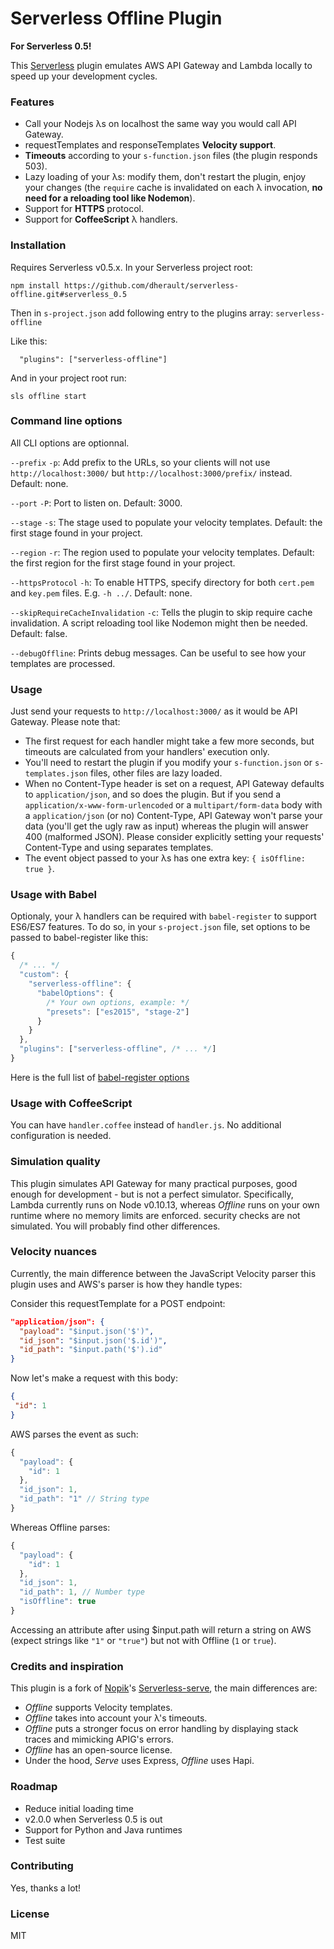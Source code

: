 # Serverless Offline Plugin

**For Serverless 0.5!**

This [Serverless](https://github.com/serverless/serverless) plugin emulates AWS API Gateway and Lambda locally to speed up your development cycles.

### Features

- Call your Nodejs λs on localhost the same way you would call API Gateway.
- requestTemplates and responseTemplates **Velocity support**.
- **Timeouts** according to your `s-function.json` files (the plugin responds 503).
- Lazy loading of your λs: modify them, don't restart the plugin, enjoy your changes (the `require` cache is invalidated on each λ invocation, **no need for a reloading tool like Nodemon**).
- Support for **HTTPS** protocol.
- Support for **CoffeeScript** λ handlers.

### Installation

Requires Serverless v0.5.x. In your Serverless project root:

```
npm install https://github.com/dherault/serverless-offline.git#serverless_0.5
```

Then in `s-project.json` add following entry to the plugins array: `serverless-offline`

Like this:
```
  "plugins": ["serverless-offline"]
```

And in your project root run:

```
sls offline start
```

### Command line options

All CLI options are optionnal.

`--prefix` `-p`: Add prefix to the URLs, so your clients will not use `http://localhost:3000/` but `http://localhost:3000/prefix/` instead. Default: none.

`--port` `-P`: Port to listen on. Default: 3000.

`--stage` `-s`: The stage used to populate your velocity templates. Default: the first stage found in your project.

`--region` `-r`: The region used to populate your velocity templates. Default: the first region for the first stage found in your project.

`--httpsProtocol` `-h`: To enable HTTPS, specify directory for both `cert.pem` and `key.pem` files. E.g. `-h ../`. Default: none.

`--skipRequireCacheInvalidation` `-c`: Tells the plugin to skip require cache invalidation. A script reloading tool like Nodemon might then be needed. Default: false.

`--debugOffline`: Prints debug messages. Can be useful to see how your templates are processed.

### Usage

Just send your requests to `http://localhost:3000/` as it would be API Gateway. Please note that:
- The first request for each handler might take a few more seconds, but timeouts are calculated from your handlers' execution only.
- You'll need to restart the plugin if you modify your `s-function.json` or `s-templates.json` files, other files are lazy loaded.
- When no Content-Type header is set on a request, API Gateway defaults to `application/json`, and so does the plugin.
But if you send a `application/x-www-form-urlencoded` or a `multipart/form-data` body with a `application/json` (or no) Content-Type, API Gateway won't parse your data (you'll get the ugly raw as input) whereas the plugin will answer 400 (malformed JSON).
Please consider explicitly setting your requests' Content-Type and using separates templates.
- The event object passed to your λs has one extra key: `{ isOffline: true }`.

### Usage with Babel

Optionaly, your λ handlers can be required with `babel-register` to support ES6/ES7 features.
To do so, in your `s-project.json` file, set options to be passed to babel-register like this:
```javascript
{
  /* ... */
  "custom": {
    "serverless-offline": {
      "babelOptions": {
        /* Your own options, example: */
        "presets": ["es2015", "stage-2"]
      }
    }
  },
  "plugins": ["serverless-offline", /* ... */]
}
```
Here is the full list of [babel-register options](https://babeljs.io/docs/usage/require/)

### Usage with CoffeeScript

You can have `handler.coffee` instead of `handler.js`. No additional configuration is needed.

### Simulation quality

This plugin simulates API Gateway for many practical purposes, good enough for development - but is not a perfect simulator. 
Specifically, Lambda currently runs on Node v0.10.13, whereas *Offline* runs on your own runtime where no memory limits are enforced. 
security checks are not simulated. You will probably find other differences.

### Velocity nuances

Currently, the main difference between the JavaScript Velocity parser this plugin uses and AWS's parser is how they handle types:

Consider this requestTemplate for a POST endpoint:
```json
"application/json": {
  "payload": "$input.json('$')",
  "id_json": "$input.json('$.id')",
  "id_path": "$input.path('$').id"
}
```

Now let's make a request with this body:
```json
{
 "id": 1
}
```

AWS parses the event as such:
```javascript
{
  "payload": {
    "id": 1
  },
  "id_json": 1,
  "id_path": "1" // String type
}
```

Whereas Offline parses:
```javascript
{
  "payload": {
    "id": 1
  },
  "id_json": 1,
  "id_path": 1, // Number type
  "isOffline": true
}
```

Accessing an attribute after using $input.path will return a string on AWS (expect strings like `"1"` or `"true"`) but not with Offline (`1` or `true`).

### Credits and inspiration

This plugin is a fork of [Nopik](https://github.com/Nopik/)'s [Serverless-serve](https://github.com/Nopik/serverless-serve), the main differences are:

- *Offline* supports Velocity templates.
- *Offline* takes into account your λ's timeouts.
- *Offline* puts a stronger focus on error handling by displaying stack traces and mimicking APIG's errors.
- *Offline* has an open-source license.
- Under the hood, *Serve* uses Express, *Offline* uses Hapi.

### Roadmap

- Reduce initial loading time
- v2.0.0 when Serverless 0.5 is out
- Support for Python and Java runtimes
- Test suite

### Contributing

Yes, thanks a lot!

### License

MIT
